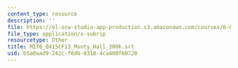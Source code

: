 ```yaml
---
content_type: resource
description: ''
file: https://ol-ocw-studio-app-production.s3.amazonaws.com/courses/6-041sc-probabilistic-systems-analysis-and-applied-probability-fall-2013/b5a0aad9242cf6db83184ca408f60728_MIT6_041SCF13_Monty_Hall_300k.srt
file_type: application/x-subrip
resourcetype: Other
title: MIT6_041SCF13_Monty_Hall_300k.srt
uid: b5a0aad9-242c-f6db-8318-4ca408f60728
---
```

